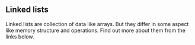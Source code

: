 ## Linked lists

Linked lists are collection of data like arrays. But they differ in some aspect like memory structure and operations. Find out more about them from the links below.
